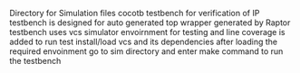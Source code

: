 Directory for Simulation files
cocotb testbench for verification of IP
testbench is designed for auto generated top wrapper generated by Raptor
testbench uses vcs simulator envoirnment for testing and line coverage is added
to run test install/load vcs and its dependencies
after loading the required envoinment go to sim directory and enter make command to run the testbench  

